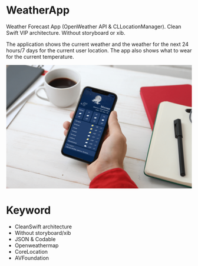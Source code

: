 # WeatherApp
Weather Forecast App (OpenWeather API &amp; CLLocationManager). Clean Swift VIP architecture. Without storyboard or xib.

The application shows the current weather and the weather for the next 24 hours/7 days for the current user location. The app also shows what to wear for the current temperature.

<img src="https://raw.githubusercontent.com/NikitaLomovtsev/WeatherApp/main/weatherapppromo.png?raw=true" />

# Keyword

* CleanSwift architecture
* Without storyboard/xib
* JSON & Codable
* Openweathermap
* CoreLocation
* AVFoundation
